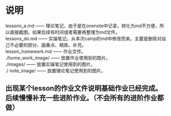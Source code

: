 # 说明
lessonx_a.md —— 理论笔记。由于是在onenote中记录，转化为md不方便，所以直接截图。如果后续有时间或者需要再整理为md文件。  
lessonx_do.md —— 实操笔记。从本次camp的md中修改而来。主要是删除对自己不必要的部分、画重点、精炼、补充。  
lesson_homework.md —— 作业文件。  
./home_work_image/ —— 放置作业使用到的图片。  
./images/ —— 放置实操笔记使用到的图片。  
./ note_image/ —— 放置理论笔记使用到的图片。 

## 出现某个lesson的作业文件说明基础作业已经完成。后续慢慢补充一些进阶作业。（不会所有的进阶作业都做）